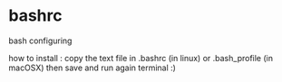 # bashrc
bash configuring

how to install :
copy the text file in .bashrc (in linux) or .bash_profile (in macOSX)
then save and run again terminal :)
